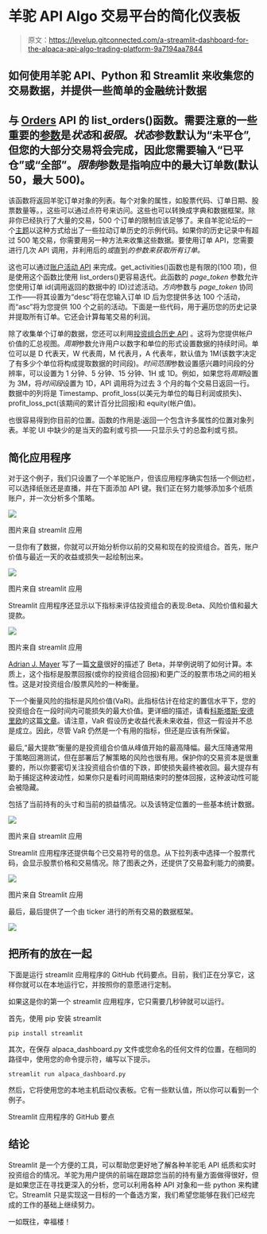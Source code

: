 # 羊驼 API Algo 交易平台的简化仪表板

> 原文：<https://levelup.gitconnected.com/a-streamlit-dashboard-for-the-alpaca-api-algo-trading-platform-9a7194aa7844>

## 如何使用羊驼 API、Python 和 Streamlit 来收集您的交易数据，并提供一些简单的金融统计数据

## 与 [Orders](https://medium.com/u/d7a7f01c81e3#get-a-list-of-existing-orders) API 的 list_orders()函数。需要注意的一些重要的[参数](https://alpaca.markets/docs/api-documentation/api-v2/orders/#get-a-list-of-orders)是*状态*和*极限*。*状态*参数默认为“未平仓”,但您的大部分交易将会完成，因此您需要输入“已平仓”或“全部”。*限制*参数是指响应中的最大订单数(默认 50，最大 500)。

该函数将返回羊驼订单对象的列表。每个对象的属性，如股票代码、订单日期、股票数量等。，这些可以通过点符号来访问。这些也可以转换成字典和数据框架。除非你已经执行了大量的交易，500 个订单的限制应该足够了。来自羊驼论坛的一个[主题](https://forum.alpaca.markets/t/easy-way-to-calculate-profit-per-trade-in-python/1708/6)以这种方式给出了一些拉动订单历史的示例代码。如果你的历史记录中有超过 500 笔交易，你需要用另一种方法来收集这些数据。要使用订单 API，您需要进行几次 API 调用，并利用后的*或*直到*的参数来获取所有订单。*

这也可以通过[账户活动 API](https://alpaca.markets/docs/api-documentation/api-v2/account-activities/) 来完成。get_activities()函数也是有限的(100 项)，但是使用这个函数比使用 list_orders()更容易迭代。此函数的 *page_token* 参数允许您使用订单 id(调用返回的数据中的 ID)过滤活动。*方向*参数与 *page_token* 协同工作——将其设置为“desc”将在您输入订单 ID 后为您提供多达 100 个活动，而“asc”将为您提供 100 个之前的活动。下面是一些代码，用于遍历您的历史记录并提取所有订单。它还会计算每笔交易的利润。

除了收集单个订单的数据，您还可以利用[投资组合历史 API](https://alpaca.markets/docs/api-documentation/api-v2/portfolio-history/) 。这将为您提供帐户价值的汇总视图。*周期*参数允许用户以数字和单位的形式设置数据的持续时间。单位可以是 D 代表天，W 代表周，M 代表月，A 代表年，默认值为 1M(该数字决定了有多少个单位将构成提取数据的时间段)。*时间范围*参数设置感兴趣时间段的分辨率，可以设置为 1 分钟、5 分钟、15 分钟、1H 或 1D。例如，如果您将*周期*设置为 3M，将*时间段*设置为 1D，API 调用将为过去 3 个月的每个交易日返回一行。数据中的列将是 Timestamp、profit_loss(以美元为单位的每日利润或损失)、profit_loss_pct(该期间的累计百分比回报)和 equity(帐户值)。

也很容易得到你目前的位置。函数的作用是:返回一个包含许多属性的位置对象列表。羊驼 UI 中缺少的是当天的盈利或亏损——只显示头寸的总盈利或亏损。

## 简化应用程序

对于这个例子，我们只设置了一个羊驼账户，但该应用程序确实包括一个侧边栏，可以选择纸张还是直播，并在下面添加 API 键。我们正在努力能够添加多个纸质账户，并一次分析多个策略。

![](img/227685986c4b6c2eb46182e97232b051.png)

图片来自 streamlit 应用

一旦你有了数据，你就可以开始分析你以前的交易和现在的投资组合。首先，账户价值与最近一天的收益或损失一起绘制出来。

![](img/33240ea9e3c9efd5e9e714ed01424c03.png)

图片来自 streamlit 应用

Streamlit 应用程序还显示以下指标来评估投资组合的表现:Beta、风险价值和最大提款。

![](img/fbe5850755f9943cc6217eacd23ab186.png)

图片来自 streamlit 应用

[Adrian J. Mayer](https://medium.com/u/c1538b8c2e50?source=post_page-----9a7194aa7844--------------------------------) 写了一篇[文章](https://python.plainenglish.io/measure-stock-volatility-using-betas-in-python-d6411612e7bd)很好的描述了 Beta，并举例说明了如何计算。本质上，这个指标是股票回报(或你的投资组合回报)和更广泛的股票市场之间的相关性。这是对投资组合/股票风险的一种衡量。

下一个衡量风险的指标是风险价值(VaR)。此指标估计在给定的置信水平下，您的投资组合在一段时间内可能损失的最大价值。更详细的描述，请看[科斯塔斯·安德里欧](https://medium.com/u/15d64a735e3e?source=post_page-----9a7194aa7844--------------------------------)的这篇[文章](https://medium.com/financeexplained/learn-to-calculate-your-portfolios-value-at-risk-e1e2c5c68456)。请注意，VaR 假设历史收益代表未来收益，但这一假设并不总是成立。因此，尽管 VaR 仍然是一个有用的指标，但还是应该有所保留。

最后,“最大提款”衡量的是投资组合价值从峰值开始的最高降幅。最大压降通常用于策略回溯测试，但在部署后了解策略的风险也很有用。保护你的交易资本是很重要的，所以你要密切关注投资组合价值的下跌，即使损失最终被收回。最大提存有助于捕捉这种波动性，如果你只是看时间周期结束时的整体回报，这种波动性可能会被隐藏。

包括了当前持有的头寸和当前的损益情况。以及该特定位置的一些基本统计数据。

![](img/ecb1043c60c9797d8d9d96f2c1e68fa2.png)

图片来自 streamlit 应用

Streamlit 应用程序还提供每个已交易符号的信息。从下拉列表中选择一个股票代码，会显示股票价格和交易情况。除了图表之外，还提供了交易盈利能力的摘要。

![](img/dc4dc6dc4281e180469d181bc3722f71.png)

图片来自 Streamlit 应用

最后，最后提供了一个由 ticker 进行的所有交易的数据框架。

![](img/c5282bd6e4557141ad2df271e3874ba2.png)

## 把所有的放在一起

下面是运行 streamlit 应用程序的 GitHub 代码要点。目前，我们正在分享它，这样你就可以在本地运行它，并按照你的意愿进行定制。

如果这是你的第一个 streamlit 应用程序，它只需要几秒钟就可以运行。

首先，使用 pip 安装 streamlit

```
pip install streamlit
```

其次，在保存 alpaca_dashboard.py 文件或您命名的任何文件的位置，在相同的路径中，使用您的命令提示符，编写以下提示。

```
streamlit run alpaca_dashboard.py
```

然后，它将使用您的本地主机启动仪表板。它有一些默认值，所以你可以看到一个例子。

Streamlit 应用程序的 GitHub 要点

## 结论

Streamlit 是一个方便的工具，可以帮助您更好地了解各种羊驼毛 API 纸质和实时投资组合的情况。羊驼为用户提供的前端在跟踪您当前的持有量方面做得很好，但是如果您正在寻找更深入的分析，您可以利用各种 API 对象和一些 python 来构建它。Streamlit 只是实现这一目标的一个备选方案，我们希望您能够在我们已经完成的工作的基础上继续努力。

一如既往，幸福楼！